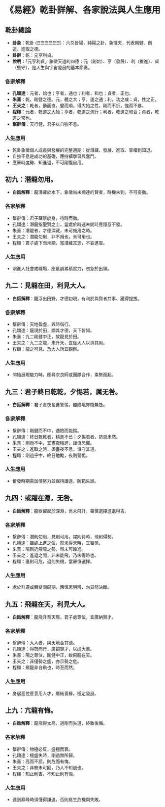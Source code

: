 # 《易經》乾卦詳解、各家說法與人生應用

## 乾卦總論
- **卦象**：乾卦 (☰☰☰☰☰☰)：六爻皆陽，純陽之卦，象徵天，代表剛健、創造、進取之德。
- **卦辭**：乾：元亨利貞。
- **說明**：「元亨利貞」象徵天道的四德：元（創始）、亨（發展）、利（推進）、貞（堅守），是人生與宇宙發展的基本節奏。

### 各家解釋
- **孔穎達**：元者，始也；亨者，通也；利者，和也；貞者，正也。
- **朱熹**：乾，剛健之德。元，體之大；亨，運之通；利，功之成；貞，性之正。
- **王夫之**：乾者，動而直，健而順，得大始之性，剛而不折，強而不暴。
- **程頤**：元者，乾道之大始；亨者，乾道之流行；利者，乾道之和合；貞者，乾道之常也。
- **繫辭傳**：天行健，君子以自強不息。

### 人生應用
- 乾卦象徵個人成長與發展的完整週期：從潛藏、發展、進取、掌權到知退。
- 自強不息是成功的基礎，應持續學習與奮鬥。
- 應審時度勢、知進退，不可剛愎自用。

## 初九：潛龍勿用。
- **白話解釋**：龍潛藏於水下，象徵尚未顯達的賢者，時機未到，不可妄動。

### 各家解釋
- 繫辭傳：君子藏器於身，待時而動。
- 孔穎達：潛龍指聖賢之士，當處於時運未開時應隱忍不發。
- 朱熹：潛龍者，才德深藏，未可施用之時。
- 王夫之：潛龍勿用，非不用也，未可用也。
- 程頤：君子處下而未顯，當潛藏其志，不妄進取。

### 人生應用
- 剛進入社會或職場，應低調累積實力，勿急於出頭。

## 九二：見龍在田，利見大人。
- **白話解釋**：龍浮出田野，才德初現，有利於與賢者共事、獲得提拔。

### 各家解釋
- 繫辭傳：天地盈虛，與時偕行。
- 孔穎達：龍現於田，顯其才德，天下皆知。
- 朱熹：九二剛健中正，故龍見於田。
- 王夫之：九二之龍，未升天，宜從大人以濟其用。
- 程頤：龍之可見，乃大人所宜觀察。

### 人生應用
- 開始展現能力時，應尋求良師或團隊合作，乘勢而起。

## 九三：君子終日乾乾，夕惕若，厲无咎。
- **白話解釋**：君子晝夜奮進警惕，雖險境亦能無咎。

### 各家解釋
- 繫辭傳：剛健而不中，遇險而能惕。
- 孔穎達：終日乾乾者，精進不已；夕惕若者，防患未然。
- 朱熹：剛而不中，宜晝夜精進，謹慎恐懼。
- 王夫之：進取之時，須晝夜不息，慎守其道。
- 程頤：剛過乎中，終日勉勵，夜則警惕。

### 人生應用
- 奮發時期需加倍努力並保持謙遜，防範失誤。

## 九四：或躍在淵，无咎。
- **白話解釋**：龍欲躍起於深淵，尚未飛升，審慎選擇進退得吉。

### 各家解釋
- 繫辭傳：潛則勿用，見則可用，躍則待時，飛則得勢。
- 孔穎達：雖處上進之位，然未得天時，宜審慎。
- 朱熹：陽剛近飛龍之勢，然未可躁進。
- 王夫之：進退之間，非未能飛，乃未得時也。
- 程頤：進則可危，退則失機，當審慎選擇。

### 人生應用
- 處於升遷或轉變關鍵期，應慎思明辨，勿貿然決斷。

## 九五：飛龍在天，利見大人。
- **白話解釋**：龍飛升至天際，君子處尊位，宜廣納賢才。

### 各家解釋
- 繫辭傳：大人者，與天地合其德。
- 孔穎達：得勢而行，廣招賢才，以成大業。
- 朱熹：陽之尊位，剛健中正，故飛龍在天。
- 王夫之：非僅勢之盛，亦示勢之危。
- 程頤：飛龍非自飛也，時至而然。

### 人生應用
- 身居高位應善用人才，廣結善緣，穩定發展。

## 上九：亢龍有悔。
- **白話解釋**：龍飛得太高，過剛而失道，終致後悔。

### 各家解釋
- 繫辭傳：物極必反，盛極而衰。
- 孔穎達：極盛失時，剛過無所歸。
- 朱熹：高而不屈，則危而有悔。
- 王夫之：非勢未可回，乃人不知退也。
- 程頤：知止則吉，不知止則有悔。

### 人生應用
- 達到巔峰時須懂得謙退，否則易生危機與失敗。